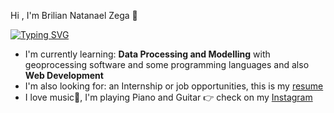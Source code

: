 Hi , I'm Brilian Natanael Zega 👋

[![Typing SVG](https://readme-typing-svg.herokuapp.com/?lines=I+graduated+from;Bandung+Institute+of+Technology;majoring+in+Geophysical+Engineering)](https://git.io/typing-svg)

  * I'm currently learning: **Data Processing and Modelling** with geoprocessing software and some programming languages and also **Web Development**
  * I'm also looking for: an Internship or job opportunities, this is my [resume](https://drive.google.com/file/d/1AYFnFo-p27ufQvTnUbi7flubr73RzIAC/view?usp=drivesdk)
  * I love music🎵, I'm playing Piano and Guitar 👉 check on my [Instagram](https://www.instagram.com/brilaja/)

